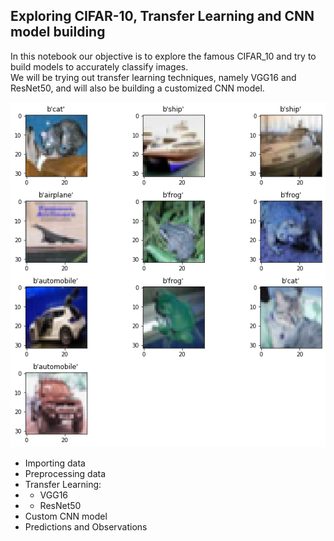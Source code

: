 ## Exploring CIFAR-10, Transfer Learning and CNN model building  

In this notebook our objective is to explore the famous CIFAR_10 and try to build models to accurately classify images.  
We will be trying out transfer learning techniques, namely VGG16 and ResNet50, and will also be building a customized CNN model.  

![CIFAR](https://raw.githubusercontent.com/D-2000-99/Data-Science/main/CIFAR-10/example_cifar.png)

- Importing data
- Preprocessing data
- Transfer Learning:
- - VGG16
- - ResNet50
- Custom CNN model
- Predictions and Observations
